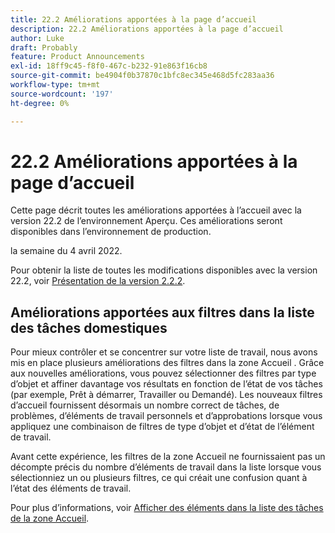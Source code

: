 ```yaml
---
title: 22.2 Améliorations apportées à la page d’accueil
description: 22.2 Améliorations apportées à la page d’accueil
author: Luke
draft: Probably
feature: Product Announcements
exl-id: 18ff9c45-f8f0-467c-b232-91e863f16cb8
source-git-commit: be4904f0b37870c1bfc8ec345e468d5fc283aa36
workflow-type: tm+mt
source-wordcount: '197'
ht-degree: 0%

---
```


# 22.2 Améliorations apportées à la page d’accueil

Cette page décrit toutes les améliorations apportées à l’accueil avec la version 22.2 de l’environnement Aperçu. Ces améliorations seront disponibles dans l’environnement de production.

<!--
<MadCap:conditionalText data-mc-conditions="QuicksilverOrClassic.Draft mode">
in January 2022
</MadCap:conditionalText>
-->

la semaine du 4 avril 2022.

Pour obtenir la liste de toutes les modifications disponibles avec la version 22.2, voir [Présentation de la version 2.2.2](../../../product-announcements/product-releases/22.2-release-activity/22-2-release-overview.md).

## Améliorations apportées aux filtres dans la liste des tâches domestiques

Pour mieux contrôler et se concentrer sur votre liste de travail, nous avons mis en place plusieurs améliorations des filtres dans la zone Accueil . Grâce aux nouvelles améliorations, vous pouvez sélectionner des filtres par type d’objet et affiner davantage vos résultats en fonction de l’état de vos tâches (par exemple, Prêt à démarrer, Travailler ou Demandé). Les nouveaux filtres d’accueil fournissent désormais un nombre correct de tâches, de problèmes, d’éléments de travail personnels et d’approbations lorsque vous appliquez une combinaison de filtres de type d’objet et d’état de l’élément de travail.

Avant cette expérience, les filtres de la zone Accueil ne fournissaient pas un décompte précis du nombre d’éléments de travail dans la liste lorsque vous sélectionniez un ou plusieurs filtres, ce qui créait une confusion quant à l’état des éléments de travail.

Pour plus d’informations, voir [Afficher des éléments dans la liste des tâches de la zone Accueil](../../../workfront-basics/using-home/using-the-home-area/display-items-in-home-work-list.md).

